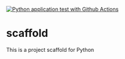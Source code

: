 [![Python application test with Github Actions](https://github.com/suxingze/scaffold/actions/workflows/main.yml/badge.svg)](https://github.com/suxingze/scaffold/actions/workflows/main.yml)

# scaffold
This is a project scaffold for Python
